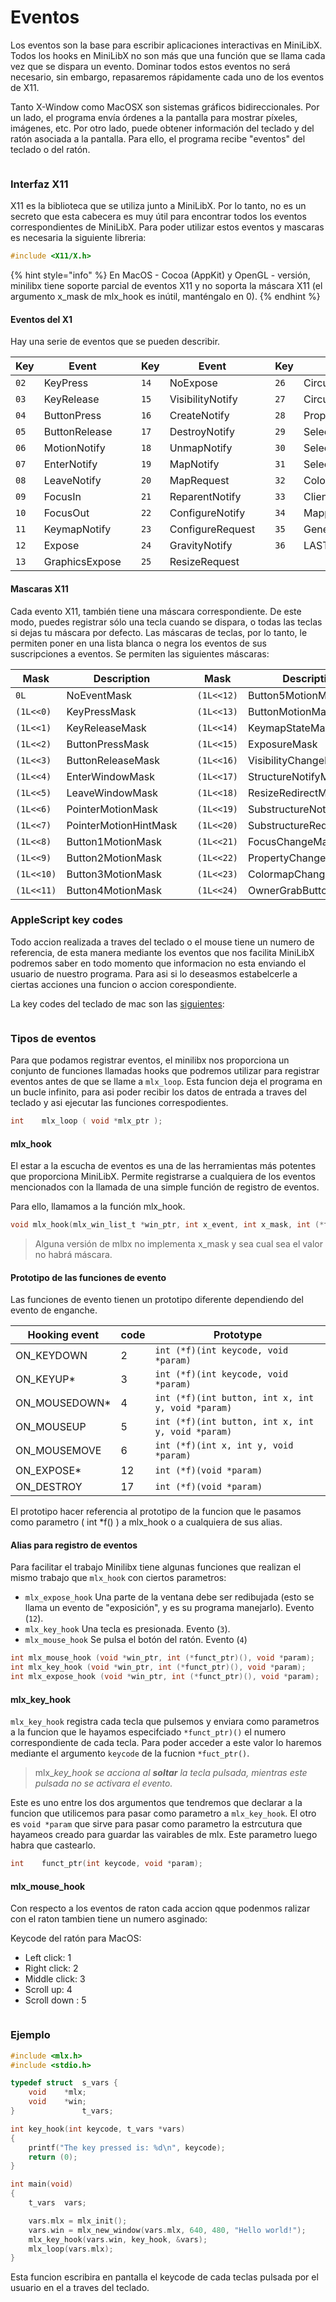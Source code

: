 # Eventos

Los eventos son la base para escribir aplicaciones interactivas en MiniLibX. Todos los hooks en MiniLibX no son más que una función que se llama cada vez que se dispara un evento. Dominar todos estos eventos no será necesario, sin embargo, repasaremos rápidamente cada uno de los eventos de X11.

Tanto X-Window como MacOSX son sistemas gráficos bidireccionales. Por un lado, el programa envía órdenes a la pantalla para mostrar píxeles, imágenes, etc. Por otro lado, puede obtener información del teclado y del ratón asociada a la pantalla. Para ello, el programa recibe "eventos" del teclado o del ratón.

<figure><img src="../../.gitbook/assets/image (2) (1).png" alt=""><figcaption></figcaption></figure>

### **Interfaz X11**

X11 es la biblioteca que se utiliza junto a MiniLibX. Por lo tanto, no es un secreto que esta cabecera es muy útil para encontrar todos los eventos correspondientes de MiniLibX. Para poder utilizar estos eventos y mascaras es necesaria la siguiente libreria:&#x20;

```c
#include <X11/X.h>
```

{% hint style="info" %}
En MacOS - Cocoa (AppKit) y OpenGL - versión, minilibx tiene soporte parcial de eventos X11 y no soporta la máscara X11 (el argumento x\_mask de mlx\_hook es inútil, manténgalo en 0).
{% endhint %}

#### Eventos del X1

Hay una serie de eventos que se pueden describir.

| Key  | Event          |   | Key  | Event            |   | Key  | Event            |
| ---- | -------------- | - | ---- | ---------------- | - | ---- | ---------------- |
| `02` | KeyPress       |   | `14` | NoExpose         |   | `26` | CirculateNotify  |
| `03` | KeyRelease     |   | `15` | VisibilityNotify |   | `27` | CirculateRequest |
| `04` | ButtonPress    |   | `16` | CreateNotify     |   | `28` | PropertyNotify   |
| `05` | ButtonRelease  |   | `17` | DestroyNotify    |   | `29` | SelectionClear   |
| `06` | MotionNotify   |   | `18` | UnmapNotify      |   | `30` | SelectionRequest |
| `07` | EnterNotify    |   | `19` | MapNotify        |   | `31` | SelectionNotify  |
| `08` | LeaveNotify    |   | `20` | MapRequest       |   | `32` | ColormapNotify   |
| `09` | FocusIn        |   | `21` | ReparentNotify   |   | `33` | ClientMessage    |
| `10` | FocusOut       |   | `22` | ConfigureNotify  |   | `34` | MappingNotify    |
| `11` | KeymapNotify   |   | `23` | ConfigureRequest |   | `35` | GenericEvent     |
| `12` | Expose         |   | `24` | GravityNotify    |   | `36` | LASTEvent        |
| `13` | GraphicsExpose |   | `25` | ResizeRequest    |   |      |                  |

#### Mascaras X11

Cada evento X11, también tiene una máscara correspondiente. De este modo, puedes registrar sólo una tecla cuando se dispara, o todas las teclas si dejas tu máscara por defecto. Las máscaras de teclas, por lo tanto, le permiten poner en una lista blanca o negra los eventos de sus suscripciones a eventos. Se permiten las siguientes máscaras:



| Mask       | Description           |      | Mask       | Description              |
| ---------- | --------------------- | ---- | ---------- | ------------------------ |
| `0L`       | NoEventMask           |      | `(1L<<12)` | Button5MotionMask        |
| `(1L<<0)`  | KeyPressMask          |      | `(1L<<13)` | ButtonMotionMask         |
| `(1L<<1)`  | KeyReleaseMask        |      | `(1L<<14)` | KeymapStateMask          |
| `(1L<<2)`  | ButtonPressMask       |      | `(1L<<15)` | ExposureMask             |
| `(1L<<3)`  | ButtonReleaseMask     |      | `(1L<<16)` | VisibilityChangeMask     |
| `(1L<<4)`  | EnterWindowMask       |      | `(1L<<17)` | StructureNotifyMask      |
| `(1L<<5)`  | LeaveWindowMask       |      | `(1L<<18)` | ResizeRedirectMask       |
| `(1L<<6)`  | PointerMotionMask     |      | `(1L<<19)` | SubstructureNotifyMask   |
| `(1L<<7)`  | PointerMotionHintMask |      | `(1L<<20)` | SubstructureRedirectMask |
| `(1L<<8)`  | Button1MotionMask     |      | `(1L<<21)` | FocusChangeMask          |
| `(1L<<9)`  | Button2MotionMask     |      | `(1L<<22)` | PropertyChangeMask       |
| `(1L<<10)` | Button3MotionMask     |      | `(1L<<23)` | ColormapChangeMask       |
| `(1L<<11)` | Button4MotionMask     |      | `(1L<<24)` | OwnerGrabButtonMask      |

### AppleScript key codes

Todo accion realizada a traves del teclado o el mouse tiene  un numero de referencia, de esta manera mediante los eventos que nos facilita MiniLibX podremos saber en todo momento que informacion no esta enviando el usuario de nuestro programa. Para asi si lo deseasmos estabelcerle a ciertas acciones una funcion o accion corespondiente.

La key codes del teclado de mac son las [siguientes](https://eastmanreference.com/complete-list-of-applescript-key-codes):

<figure><img src="../../.gitbook/assets/Screen Shot 2022-11-11 at 8.12.36 PM.png" alt=""><figcaption></figcaption></figure>

### Tipos de eventos

Para que podamos registrar eventos, el minilibx nos proporciona un conjunto de funciones llamadas hooks que podremos utilizar para registrar eventos antes de que se llame a `mlx_loop`. Esta funcion deja el programa en un bucle infinito, para asi poder recibir los datos de entrada a traves del teclado y asi ejecutar las funciones correspodientes.

```c
int    mlx_loop ( void *mlx_ptr );
```

#### mlx\_hook <a href="#mlx_hook" id="mlx_hook"></a>

El estar a la escucha de eventos es una de las herramientas más potentes que proporciona MiniLibX. Permite registrarse a cualquiera de los eventos mencionados con la llamada de una simple función de registro de eventos.

Para ello, llamamos a la función mlx\_hook.

```c
void mlx_hook(mlx_win_list_t *win_ptr, int x_event, int x_mask, int (*f)(), void *param)
```

> Alguna versión de mlbx no implementa x\_mask y sea cual sea el valor no habrá máscara.

#### Prototipo de las funciones de evento

Las funciones de evento tienen un prototipo diferente dependiendo del evento de enganche.



| Hooking event   | code | Prototype                                         |
| --------------- | ---- | ------------------------------------------------- |
| ON\_KEYDOWN     | 2    | `int (*f)(int keycode, void *param)`              |
| ON\_KEYUP\*     | 3    | `int (*f)(int keycode, void *param)`              |
| ON\_MOUSEDOWN\* | 4    | `int (*f)(int button, int x, int y, void *param)` |
| ON\_MOUSEUP     | 5    | `int (*f)(int button, int x, int y, void *param)` |
| ON\_MOUSEMOVE   | 6    | `int (*f)(int x, int y, void *param)`             |
| ON\_EXPOSE\*    | 12   | `int (*f)(void *param)`                           |
| ON\_DESTROY     | 17   | `int (*f)(void *param)`                           |

El prototipo hacer referencia al prototipo de la funcion que le pasamos como parametro ( int \*f() ) a mlx\_hook o a cualquiera de sus alias.

#### Alias para registro de eventos

Para facilitar el trabajo Minilibx tiene algunas funciones que realizan el mismo trabajo que `mlx_hook` con ciertos parametros:

* `mlx_expose_hook` Una parte de la ventana debe ser redibujada (esto se llama un evento de "exposición", y es su programa manejarlo). Evento (`12`).
* `mlx_key_hook` Una tecla es presionada. Evento (`3`).
* `mlx_mouse_hook` Se pulsa el botón del ratón. Evento (`4`)

```c
int	mlx_mouse_hook (void *win_ptr, int (*funct_ptr)(), void *param);
int	mlx_key_hook (void *win_ptr, int (*funct_ptr)(), void *param);
int	mlx_expose_hook (void *win_ptr, int (*funct_ptr)(), void *param);
```

#### mlx\_key\_hook

`mlx_key_hook` registra cada tecla que pulsemos y enviara como parametros a la funcion que le hayamos especifciado `*funct_ptr)()` el numero correspondiente de cada tecla. Para poder acceder a este valor lo haremos mediante el argumento `keycode` de la fucnion `*fuct_ptr()`.

> mlx\__key\_hook se acciona al **soltar** la tecla pulsada, mientras este pulsada no se activara el evento._

Este es uno entre los dos argumentos que tendremos que declarar a la funcion que utilicemos para pasar como parametro a `mlx_key_hook`. El otro es `void *param` que sirve para pasar como parametro la estrcutura que hayameos creado para guardar las vairables de mlx. Este parametro luego habra que castearlo.

```c
int    funct_ptr(int keycode, void *param);
```

#### mlx\_mouse\_hook

Con respecto a los eventos de raton cada accion qque podenmos ralizar con el raton tambien tiene un numero asginado:

Keycode del ratón para MacOS:

* Left click: 1
* Right click: 2
* Middle click: 3
* Scroll up: 4
* Scroll down : 5

<figure><img src="../../.gitbook/assets/image (2) (2).png" alt=""><figcaption></figcaption></figure>

### Ejemplo

```c
#include <mlx.h>
#include <stdio.h>

typedef struct	s_vars {
	void	*mlx;
	void	*win;
}				t_vars;

int	key_hook(int keycode, t_vars *vars)
{
	printf("The key pressed is: %d\n", keycode);
	return (0);
}

int	main(void)
{
	t_vars	vars;

	vars.mlx = mlx_init();
	vars.win = mlx_new_window(vars.mlx, 640, 480, "Hello world!");
	mlx_key_hook(vars.win, key_hook, &vars);
	mlx_loop(vars.mlx);
}
```

Esta funcion escribira en pantalla el keycode de cada teclas pulsada por el usuario en el a traves del teclado.
